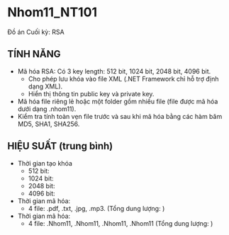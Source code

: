 # Nhom11_NT101 

Đồ án Cuối kỳ: RSA

## TÍNH NĂNG
* Mã hóa RSA: Có 3 key length: 512 bit, 1024 bit, 2048 bit, 4096 bit.
  * Cho phép lưu khóa vào file XML (.NET Framework chỉ hỗ trợ định dạng XML).
  * Hiển thị thông tin public key và private key.
* Mã hóa file riêng lẻ hoặc một folder gồm nhiều file (file được mã hóa dưới dạng .nhom11).
* Kiểm tra tính toàn vẹn file trước và sau khi mã hóa bằng các hàm băm MD5, SHA1, SHA256.

## HIỆU SUẤT (trung bình)
* Thời gian tạo khóa
  * 512 bit:
  * 1024 bit:
  * 2048 bit:
  * 4096 bit:
* Thời gian mã hóa: 
  * 4 file: .pdf, .txt, .jpg, .mp3. (Tổng dung lượng: )
* Thời gian mã hóa: 
  * 4 file: .Nhom11, .Nhom11, .Nhom11, .Nhom11 (Tổng dung lượng: )
